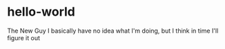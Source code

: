 # hello-world
The New Guy
I basically have no idea what I'm doing, but I think in time I'll figure it out

